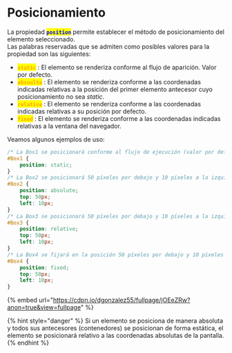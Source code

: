 # Posicionamiento

La propiedad <mark style="color:blue;">**`position`**</mark> permite establecer el método de posicionamiento del elemento seleccionado.\
Las palabras reservadas que se admiten como posibles valores para la propiedad son las siguientes:

* <mark style="color:orange;">**`static`**</mark> : El elemento se renderiza conforme al flujo de aparición. Valor por defecto.
* <mark style="color:orange;">**`absoulte`**</mark> : El elemento se renderiza conforme a las coordenadas indicadas relativas a la posición del primer elemento antecesor cuyo posicionamiento no sea _static_.
* <mark style="color:orange;">**`relative`**</mark> : El elemento se renderiza conforme a las coordenadas indicadas relativas a su posición por defecto.
* <mark style="color:orange;">**`fixed`**</mark> : El elemento se renderiza conforme a las coordenadas indicadas relativas a la ventana del navegador.

Veamos algunos ejemplos de uso:

```css
/* La Box1 se posicionará conforme al flujo de ejecución (valor por defecto) */
#Box1 {
    position: static;
}
/* La Box2 se posicionará 50 píxeles por debajo y 10 píxeles a la izquierda de la posición inicial (0,0) de su primer antecesor no estático */
#Box2 {
    position: absolute;
    top: 50px;
    left: 10px;
}
/* La Box3 se posicionará 50 píxeles por debajo y 10 píxeles a la izquierda de su posición inicial */
#Box3 {
    position: relative;
    top: 50px;
    left: 10px;
}
/* La Box4 se fijará en la posición 50 píxeles por debajo y 10 píxeles a la izquierda de la posición inicial (0,0) de la ventana del navegador */
#Box4 {
    position: fixed;
    top: 50px;
    left: 10px;
}
```

{% embed url="https://cdpn.io/dgonzalez55/fullpage/jOEeZRw?anon=true&view=fullpage" %}

{% hint style="danger" %}
Si un elemento se posiciona de manera absoluta y todos sus antecesores (contenedores) se posicionan de forma estática, el elemento se posicionará relativo a las coordenadas absolutas de la pantalla.
{% endhint %}
